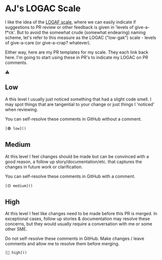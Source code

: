 # AJ's LOGAC Scale

I like the idea of the [LOGAF scale](https://blog.danlew.net/2020/04/15/the-logaf-scale/), where we can easily indicate if suggestions to PR review or other feedback is given in 'levels of give-a-f*ck'. But to avoid the somewhat crude (somewhat endearing) naming scheme, let's refer to this measure as the LOGAC ("low-gak") scale - levels of give-a-care (or give-a-crap? whatever).

Either way, here are my PR templates for my scale. They each link back here. I'm going to start using these in PR's to indicate my LOGAC on PR comments.

⚠️

## Low

A this level I usually just noticed something that had a slight code smell. I may spot things that are tangential to your change or just things I 'noticed' when reviewing. 

You can self-resolve these comments in GitHub without a comment.

```
[🟢 low]()
```

## Medium

At this level I feel changes should be made but can be convinced with a good reason, a follow up story/documentation/etc. that captures the changes in future work or clarification. 

You can self-resolve these comments in GitHub with a comment.

```
[🟡 medium]()
```

## High

At this level I feel like changes need to be made before this PR is merged. In exceptional cases, follow up stories & documentation may resolve these concerns, but they would usually require a conversation with me or some other SME.

Do not self-resolve these comments in GitHub. Make changes / leave comments and allow me to resolve them before merging.

```
[🔴 high]()
```
